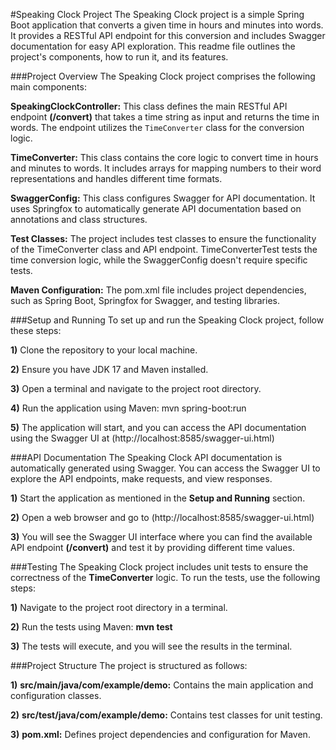 #Speaking Clock Project
The Speaking Clock project is a simple Spring Boot application that converts a given time in hours and minutes into words. It provides a RESTful API endpoint for this conversion and includes Swagger documentation for easy API exploration. This readme file outlines the project's components, how to run it, and its features.

###Project Overview
The Speaking Clock project comprises the following main components:

**SpeakingClockController:** This class defines the main RESTful API endpoint **(/convert)** that takes a time string as input and returns the time in words. The endpoint utilizes the `TimeConverter` class for the conversion logic.

**TimeConverter:** This class contains the core logic to convert time in hours and minutes to words. It includes arrays for mapping numbers to their word representations and handles different time formats.

**SwaggerConfig:** This class configures Swagger for API documentation. It uses Springfox to automatically generate API documentation based on annotations and class structures.

**Test Classes:** The project includes test classes to ensure the functionality of the TimeConverter class and API endpoint. TimeConverterTest tests the time conversion logic, while the SwaggerConfig doesn't require specific tests.

**Maven Configuration:** The pom.xml file includes project dependencies, such as Spring Boot, Springfox for Swagger, and testing libraries.

###Setup and Running
To set up and run the Speaking Clock project, follow these steps:

**1)**	Clone the repository to your local machine.

**2)**	Ensure you have JDK 17 and Maven installed.

**3)**	Open a terminal and navigate to the project root directory.

**4)**	Run the application using Maven: mvn spring-boot:run

**5)**	The application will start, and you can access the API documentation using the Swagger UI at (http://localhost:8585/swagger-ui.html)


###API Documentation
The Speaking Clock API documentation is automatically generated using Swagger. You can access the Swagger UI to explore the API endpoints, make requests, and view responses.

**1)**	Start the application as mentioned in the **Setup and Running** section.

**2)**	Open a web browser and go to (http://localhost:8585/swagger-ui.html)

**3)**	You will see the Swagger UI interface where you can find the available API endpoint **(/convert)** and test it by providing different time values.


###Testing
The Speaking Clock project includes unit tests to ensure the correctness of the **TimeConverter** logic. To run the tests, use the following steps:

**1)**	Navigate to the project root directory in a terminal.

**2)**	Run the tests using Maven: **mvn test**

**3)**	The tests will execute, and you will see the results in the terminal.


###Project Structure
The project is structured as follows:

**1)**	**src/main/java/com/example/demo:** Contains the main application and configuration classes.

**2)**	**src/test/java/com/example/demo:** Contains test classes for unit testing.

**3)**	**pom.xml:** Defines project dependencies and configuration for Maven.
